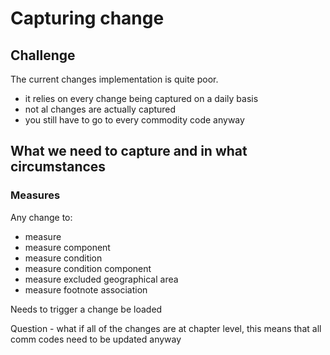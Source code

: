 # Capturing change

## Challenge

The current changes implementation is quite poor.

- it relies on every change being captured on a daily basis
- not al changes are actually captured
- you still have to go to every commodity code anyway

## What we need to capture and in what circumstances

### Measures

Any change to:

- measure
- measure component
- measure condition
- measure condition component
- measure excluded geographical area
- measure footnote association

Needs to trigger a change be loaded

Question - what if all of the changes are at chapter level, this means that all comm codes need to be updated anyway